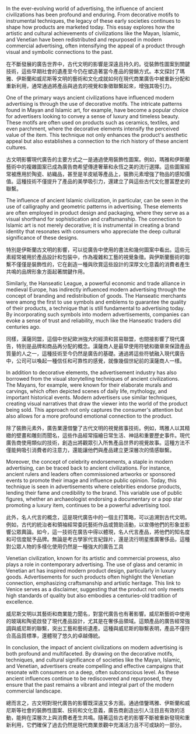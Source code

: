 In the ever-evolving world of advertising, the influence of ancient civilizations has been profound and enduring. From decorative motifs to instrumental techniques, the legacy of these early societies continues to shape how products are marketed today. This essay explores how the artistic and cultural achievements of civilizations like the Mayan, Islamic, and Venetian have been redistributed and repurposed in modern commercial advertising, often intensifying the appeal of a product through visual and symbolic connections to the past.

在不斷發展的廣告世界中，古代文明的影響是深遠且持久的。從裝飾性圖案到關鍵技術，這些早期社會的遺產至今仍在塑造著當今產品的營銷方式。本文探討了瑪雅、伊斯蘭和威尼斯等文明的藝術和文化成就如何在現代商業廣告中被重新分配和重新利用，通常通過將產品與過去的視覺和象徵聯繫起來，增強其吸引力。

One of the primary ways ancient civilizations have influenced modern advertising is through the use of decorative motifs. The intricate patterns found in Mayan and Islamic art, for example, have become a popular choice for advertisers looking to convey a sense of luxury and timeless beauty. These motifs are often used on products such as ceramics, textiles, and even parchment, where the decorative elements intensify the perceived value of the item. This technique not only enhances the product's aesthetic appeal but also establishes a connection to the rich history of these ancient cultures.

古文明影響現代廣告的主要方式之一是通過使用裝飾性圖案。例如，瑪雅和伊斯蘭藝術中的複雜圖案已成為廣告商希望傳達奢華和永恆之美的流行選擇。這些圖案經常被應用於陶瓷、紡織品，甚至是羊皮紙等產品上，裝飾元素增強了物品的感知價值。這種技術不僅提升了產品的美學吸引力，還建立了與這些古代文化豐富歷史的聯繫。

The influence of ancient Islamic civilization, in particular, can be seen in the use of calligraphy and geometric patterns in advertising. These elements are often employed in product design and packaging, where they serve as a visual shorthand for sophistication and craftsmanship. The connection to Islamic art is not merely decorative; it is instrumental in creating a brand identity that resonates with consumers who appreciate the deep cultural significance of these designs.

特別是伊斯蘭古文明的影響，可以從廣告中使用的書法和幾何圖案中看出。這些元素經常被用於產品設計和包裝中，作為複雜和工藝的視覺象徵。與伊斯蘭藝術的聯繫不僅僅是裝飾性的，它在創造一種與欣賞這些設計的深厚文化意義的消費者產生共鳴的品牌形象方面起著關鍵作用。

Similarly, the Hanseatic League, a powerful economic and trade alliance in medieval Europe, has indirectly influenced modern advertising through the concept of branding and redistribution of goods. The Hanseatic merchants were among the first to use symbols and emblems to guarantee the quality of their products, a technique that is still fundamental to advertising today. By incorporating such symbols into modern advertisements, companies can evoke a sense of trust and reliability, much like the Hanseatic traders did centuries ago.

同樣，漢薩同盟，這個中世紀歐洲強大的經濟和貿易聯盟，也間接影響了現代廣告，特別是品牌和商品再分配的概念。漢薩商人是最早使用符號和徽章來保證產品質量的人之一，這種技術至今仍然是廣告的基礎。通過將這些符號融入現代廣告中，公司可以喚起一種信任和可靠性的感覺，就像幾個世紀前的漢薩商人一樣。

In addition to decorative elements, the advertisement industry has also borrowed from the visual storytelling techniques of ancient civilizations. The Mayans, for example, were known for their elaborate murals and carvings, which often depicted scenes of daily life, mythology, and important historical events. Modern advertisers use similar techniques, creating visual narratives that draw the viewer into the world of the product being sold. This approach not only captures the consumer's attention but also allows for a more profound emotional connection to the product.

除了裝飾元素外，廣告業還借鑒了古代文明的視覺敘事技術。例如，瑪雅人以其精緻的壁畫和雕刻而聞名，這些作品經常描繪日常生活、神話和重要歷史事件。現代廣告商使用類似的技術，創造出將觀眾引入所售產品世界的視覺故事。這種方法不僅能夠吸引消費者的注意力，還能讓他們與產品建立更深層次的情感聯繫。

Moreover, the concept of celebrity endorsements, a staple in modern advertising, can be traced back to ancient civilizations. For instance, ancient rulers and leaders often commissioned artworks or sponsored events to promote their image and influence public opinion. Today, this technique is seen in advertisements where celebrities endorse products, lending their fame and credibility to the brand. This variable use of public figures, whether an archaeologist endorsing a documentary or a pop star promoting a luxury item, continues to be a powerful advertising tool.

此外，名人代言的概念，這是現代廣告中的一個主打策略，可以追溯到古代文明。例如，古代的統治者和領袖經常委託藝術作品或贊助活動，以宣傳他們的形象並影響公眾輿論。如今，這一技術在廣告中得以體現，名人代言產品，將他們的知名度和可信度賦予品牌。無論是考古學家代言紀錄片，還是流行明星推廣奢侈品，這種對公眾人物的多樣化使用仍然是一種強大的廣告工具

Venetian civilization, known for its artistic and commercial prowess, also plays a role in contemporary advertising. The use of glass and ceramic in Venetian art has inspired modern product design, particularly in luxury goods. Advertisements for such products often highlight the Venetian connection, emphasizing craftsmanship and artistic heritage. This link to Venice serves as a disclaimer, suggesting that the product not only meets high standards of quality but also embodies a centuries-old tradition of excellence.

威尼斯文明以其藝術和商業能力聞名，對當代廣告也有著影響。威尼斯藝術中使用的玻璃和陶瓷啟發了現代產品設計，尤其是在奢侈品領域。這類產品的廣告經常強調與威尼斯的聯繫，突出工藝和藝術遺產。這種與威尼斯的聯繫表明，產品不僅符合高品質標準，還體現了悠久的卓越傳統。

In conclusion, the impact of ancient civilizations on modern advertising is both profound and multifaceted. By drawing on the decorative motifs, techniques, and cultural significance of societies like the Mayan, Islamic, and Venetian, advertisers create compelling and effective campaigns that resonate with consumers on a deep, often subconscious level. As these ancient influences continue to be rediscovered and repurposed, they ensure that the past remains a vibrant and integral part of the modern commercial landscape.

總而言之，古文明對現代廣告的影響既深遠又多方面。通過借鑒瑪雅、伊斯蘭和威尼斯等社會的裝飾性圖案、技術和文化意義，廣告商創造出引人注目且有效的活動，能夠在深層次上與消費者產生共鳴。隨著這些古老的影響不斷被重新發現和重新利用，它們確保了過去仍然是現代商業景觀中充滿活力且不可或缺的一部分。
